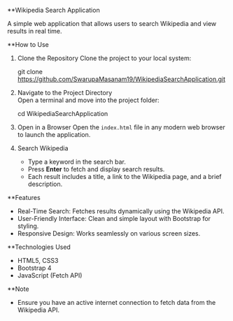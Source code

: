 **Wikipedia Search Application

A simple web application that allows users to search Wikipedia and view results in real time.

**How to Use

1. Clone the Repository 
   Clone the project to your local system:  

   git clone https://github.com/SwarupaMasanam19/WikipediaSearchApplication.git
  

2. Navigate to the Project Directory  
   Open a terminal and move into the project folder:  

   cd WikipediaSearchApplication
  

3. Open in a Browser
   Open the `index.html` file in any modern web browser to launch the application.

4. Search Wikipedia  
   - Type a keyword in the search bar.  
   - Press **Enter** to fetch and display search results.  
   - Each result includes a title, a link to the Wikipedia page, and a brief description.

**Features

- Real-Time Search: Fetches results dynamically using the Wikipedia API.  
- User-Friendly Interface: Clean and simple layout with Bootstrap for styling.  
- Responsive Design: Works seamlessly on various screen sizes.

**Technologies Used

- HTML5, CSS3  
- Bootstrap 4  
- JavaScript (Fetch API)  

**Note
- Ensure you have an active internet connection to fetch data from the Wikipedia API.
